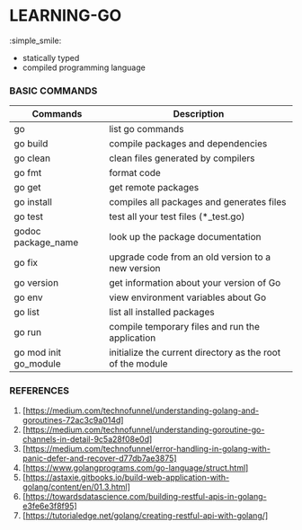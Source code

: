 # LEARNING-GO 
:simple_smile:
  * statically typed
  * compiled programming language
### BASIC COMMANDS
|       Commands      |             Description             |
|---------------------|-------------------------------------|
| go                  | list go commands                    |
| go build            | compile packages and dependencies   |
| go clean            | clean files generated by compilers  |
| go fmt              | format code                         |
| go get              | get remote packages                 |  
| go install          |  compiles all packages and generates files |
| go test             | test all your test files (*_test.go) | 
| godoc package_name  | look up the package documentation   |
| go fix              | upgrade code from an old version to a new version |
| go version          | get information about your version of Go |
| go env              | view environment variables about Go |
| go list             | list all installed packages         |
| go run              | compile temporary files and run the application |
| go mod init go_module |  initialize the current directory as the root of the module |

### REFERENCES
1. [https://medium.com/technofunnel/understanding-golang-and-goroutines-72ac3c9a014d]
2. [https://medium.com/technofunnel/understanding-goroutine-go-channels-in-detail-9c5a28f08e0d]
3. [https://medium.com/technofunnel/error-handling-in-golang-with-panic-defer-and-recover-d77db7ae3875]
4. [https://www.golangprograms.com/go-language/struct.html]
5. [https://astaxie.gitbooks.io/build-web-application-with-golang/content/en/01.3.html]
6. [https://towardsdatascience.com/building-restful-apis-in-golang-e3fe6e3f8f95]
7. [https://tutorialedge.net/golang/creating-restful-api-with-golang/]
